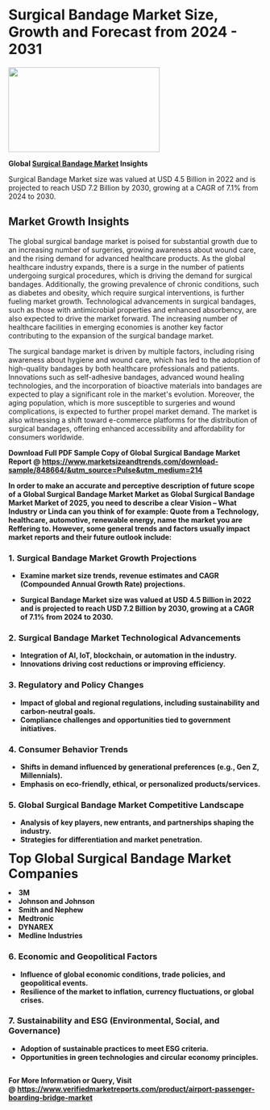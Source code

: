 <H1>Surgical Bandage Market Size, Growth and Forecast from 2024 - 2031</H1><img class="aligncenter size-medium wp-image-584254" src="https://thirdeyenews.in/wp-content/uploads/2024/09/Global-Market-Research-300x168.jpeg" alt="" width="300" height="168" /><p><strong>Global&nbsp;<a href="https://www.marketsizeandtrends.com/download-sample/848664/&amp;utm_source=Pulse&amp;utm_medium=214">Surgical Bandage Market</a> Insights</strong></p><p>Surgical Bandage Market size was valued at USD 4.5 Billion in 2022 and is projected to reach USD 7.2 Billion by 2030, growing at a CAGR of 7.1% from 2024 to 2030.</p><p><h2>Market Growth Insights</h2> <p>The global surgical bandage market is poised for substantial growth due to an increasing number of surgeries, growing awareness about wound care, and the rising demand for advanced healthcare products. As the global healthcare industry expands, there is a surge in the number of patients undergoing surgical procedures, which is driving the demand for surgical bandages. Additionally, the growing prevalence of chronic conditions, such as diabetes and obesity, which require surgical interventions, is further fueling market growth. Technological advancements in surgical bandages, such as those with antimicrobial properties and enhanced absorbency, are also expected to drive the market forward. The increasing number of healthcare facilities in emerging economies is another key factor contributing to the expansion of the surgical bandage market.</p> <p><strong></strong></p> <p>The surgical bandage market is driven by multiple factors, including rising awareness about hygiene and wound care, which has led to the adoption of high-quality bandages by both healthcare professionals and patients. Innovations such as self-adhesive bandages, advanced wound healing technologies, and the incorporation of bioactive materials into bandages are expected to play a significant role in the market's evolution. Moreover, the aging population, which is more susceptible to surgeries and wound complications, is expected to further propel market demand. The market is also witnessing a shift toward e-commerce platforms for the distribution of surgical bandages, offering enhanced accessibility and affordability for consumers worldwide. <p><strong></p><p><span class=""><strong>Download Full PDF Sample Copy of Global Surgical Bandage Market Report</strong> @ <a href="https://www.marketsizeandtrends.com/download-sample/848664/&amp;utm_source=Pulse&amp;utm_medium=214" target="_blank">https://www.marketsizeandtrends.com/download-sample/848664/&amp;utm_source=Pulse&amp;utm_medium=214</a></span></p><p>In order to make an accurate and perceptive description of future scope of a Global&nbsp;Surgical Bandage Market Market as Global&nbsp;Surgical Bandage Market Market of 2025, you need to describe a clear Vision &ndash; What Industry or Linda can you think of for example: Quote from a Technology, healthcare, automotive, renewable energy, name the market you are Reffering to. However, some general trends and factors usually impact market reports and their future outlook include:</p><h3>1.&nbsp;<strong>Surgical Bandage Market Growth Projections</strong></h3><ul><li>Examine market size trends, revenue estimates and CAGR (Compounded Annual Growth Rate) projections.</li><li><p>Surgical Bandage Market size was valued at USD 4.5 Billion in 2022 and is projected to reach USD 7.2 Billion by 2030, growing at a CAGR of 7.1% from 2024 to 2030.</p></li></ul><h3>2.&nbsp;<strong>Surgical Bandage Market Technological Advancements</strong></h3><ul><li>Integration of AI, IoT, blockchain, or automation in the industry.</li><li>Innovations driving cost reductions or improving efficiency.</li></ul><h3>3.&nbsp;<strong>Regulatory and Policy Changes</strong></h3><ul><li>Impact of global and regional regulations, including sustainability and carbon-neutral goals.</li><li>Compliance challenges and opportunities tied to government initiatives.</li></ul><h3>4.&nbsp;<strong>Consumer Behavior Trends</strong></h3><ul><li>Shifts in demand influenced by generational preferences (e.g., Gen Z, Millennials).</li><li>Emphasis on eco-friendly, ethical, or personalized products/services.</li></ul><h3>5.&nbsp;<strong>Global Surgical Bandage Market Competitive Landscape</strong></h3><ul><li>Analysis of key players, new entrants, and partnerships shaping the industry.</li><li>Strategies for differentiation and market penetration.</li></ul><p data-pm-slice="1 1 []"><span style="color: inherit; font-family: inherit; font-size: 25px;">Top Global Surgical Bandage Market Companies</span></p><div class="" data-test-id=""><p><li>3M</li><li> Johnson and Johnson</li><li> Smith and Nephew</li><li> Medtronic</li><li> DYNAREX</li><li> Medline Industries</li></p></div><h3>6.&nbsp;<strong>Economic and Geopolitical Factors</strong></h3><ul><li>Influence of global economic conditions, trade policies, and geopolitical events.</li><li>Resilience of the market to inflation, currency fluctuations, or global crises.</li></ul><h3>7.&nbsp;<strong>Sustainability and ESG (Environmental, Social, and Governance)</strong></h3><ul><li>Adoption of sustainable practices to meet ESG criteria.</li><li>Opportunities in green technologies and circular economy principles.</li></ul><h2><strong style="font-size: 14px;">For More Information or Query, Visit @&nbsp;</strong><a style="background-color: #ffffff; font-size: 14px;" href="https://www.marketsizeandtrends.com/report/surgical-bandage-market/" target="_blank">https://www.verifiedmarketreports.com/product/airport-passenger-boarding-bridge-market</a></h2>
